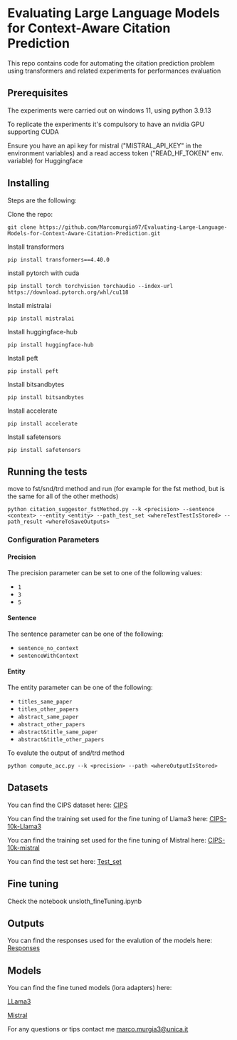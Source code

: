 # Evaluating Large Language Models for Context-Aware Citation Prediction

This repo contains code for automating the citation prediction problem using transformers and related experiments for performances evaluation 
## Prerequisites

The experiments were carried out on windows 11, using python 3.9.13

To replicate the experiments it's compulsory to have an nvidia GPU supporting CUDA

Ensure you have an api key for mistral ("MISTRAL_API_KEY" in the environment variables) and a read access token ("READ_HF_TOKEN" env. variable) for Huggingface

## Installing
Steps are the following:

Clone the repo:
```
git clone https://github.com/Marcomurgia97/Evaluating-Large-Language-Models-for-Context-Aware-Citation-Prediction.git
```
Install transformers
```
pip install transformers==4.40.0
```
install pytorch with cuda
```
pip install torch torchvision torchaudio --index-url https://download.pytorch.org/whl/cu118
```
Install mistralai
```
pip install mistralai
```
Install huggingface-hub
```
pip install huggingface-hub
```
Install peft
```
pip install peft
```
Install bitsandbytes
```
pip install bitsandbytes
```
Install accelerate
```
pip install accelerate
```
Install safetensors
```
pip install safetensors
```
## Running the tests
move to fst/snd/trd method and run (for example for the fst method, but is the same for all of the other methods)
```
python citation_suggestor_fstMethod.py --k <precision> --sentence <context> --entity <entity> --path_test_set <whereTestTestIsStored> --path_result <whereToSaveOutputs>
```
### Configuration Parameters

#### Precision

The precision parameter can be set to one of the following values:
- `1`
- `3`
- `5`

#### Sentence

The sentence parameter can be one of the following:
- `sentence_no_context`
- `sentenceWithContext`

#### Entity

The entity parameter can be one of the following:
- `titles_same_paper`
- `titles_other_papers`
- `abstract_same_paper`
- `abstract_other_papers`
- `abstract&title_same_paper`
- `abstract&title_other_papers`

To evalute the output of snd/trd method
```
python compute_acc.py --k <precision> --path <whereOutputIsStored>
```
## Datasets
You can find the CIPS dataset here: [CIPS](https://drive.google.com/file/d/1ZWv2K8fMZFWCTk8khVVkqCAJv6dbDkZS/view?usp=drive_link)

You can find the training set used for the fine tuning of Llama3 here: [CIPS-10k-Llama3](https://drive.google.com/file/d/13UPexMjm9H_NcaSjhoB8d6uYoBGmsNak/view?usp=sharing)

You can find the training set used for the fine tuning of Mistral here: [CIPS-10k-mistral](https://drive.google.com/file/d/1CTA8VVyKEpi_u9Tb7TfP3ImldVj6NWyL/view?usp=sharing)

You can find the test set here: [Test_set](https://drive.google.com/file/d/1UlifoUu1gnX9857UQCoS-dRGqcVd0ARh/view?usp=sharing)


## Fine tuning
Check the notebook unsloth_fineTuning.ipynb

## Outputs
You can find the responses used for the evalution of the models here: [Responses](https://drive.google.com/file/d/1HtbO1ucnvVVyeb4v1X0kqighMyPKd6Tn/view?usp=sharing)

## Models
You can find the fine tuned models (lora adapters) here: 

[LLama3](https://huggingface.co/MarcoMurgia97/Llama3-8B-FT)

[Mistral](https://huggingface.co/MarcoMurgia97/Mistral-7B-FT)

For any questions or tips contact me marco.murgia3@unica.it

